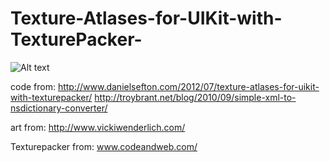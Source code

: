 Texture-Atlases-for-UIKit-with-TexturePacker-
=============================================

![Alt text](https://github.com/zeiteisen/Texture-Atlases-for-UIKit-with-TexturePacker-/blob/master/Assets/sheet.png "Optional title")

code from:
http://www.danielsefton.com/2012/07/texture-atlases-for-uikit-with-texturepacker/
http://troybrant.net/blog/2010/09/simple-xml-to-nsdictionary-converter/

art from:
http://www.vickiwenderlich.com/

Texturepacker from:
www.codeandweb.com/